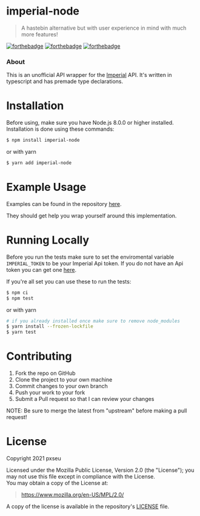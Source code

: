 # imperial-node

> A hastebin alternative but with user experience in mind with much more features!

[![forthebadge](https://forthebadge.com/images/badges/built-with-love.svg)](https://forthebadge.com)
[![forthebadge](https://forthebadge.com/images/badges/made-with-typescript.svg)](https://forthebadge.com)
[![forthebadge](https://forthebadge.com/images/badges/not-a-bug-a-feature.svg)](https://forthebadge.com)

### About

This is an unofficial API wrapper for the [Imperial](http://imperialb.in/) API.
It's written in typescript and has premade type declarations.

# Installation

Before using, make sure you have Node.js 8.0.0 or higher installed.
Installation is done using these commands:

```sh
$ npm install imperial-node
```

or with yarn

```sh
$ yarn add imperial-node
```

# Example Usage

Examples can be found in the repository [here](./examples).

They should get help you wrap yourself around this implementation.

# Running Locally

Before you run the tests make sure to set the enviromental variable `IMPERIAL_TOKEN` to be your Imperial Api token.
If you do not have an Api token you can get one [here](https://imperialb.in/account).

If you're all set you can use these to run the tests:

```sh
$ npm ci
$ npm test
```

or with yarn

```sh
# if you already installed once make sure to remove node_modules
$ yarn install --frozen-lockfile
$ yarn test
```

# Contributing

1. Fork the repo on GitHub
2. Clone the project to your own machine
3. Commit changes to your own branch
4. Push your work to your fork
5. Submit a Pull request so that I can review your changes

NOTE: Be sure to merge the latest from "upstream" before making a pull request!

# License

Copyright 2021 pxseu

Licensed under the Mozilla Public License, Version 2.0 (the "License"); you may not use this file except in compliance with the License. \
You may obtain a copy of the License at:

> https://www.mozilla.org/en-US/MPL/2.0/

A copy of the license is available in the repository's [LICENSE](./LICENSE) file.
